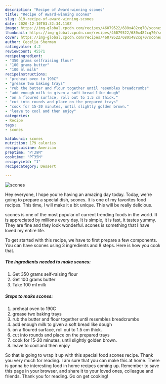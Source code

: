 ```yaml
---
description: "Recipe of Award-winning scones"
title: "Recipe of Award-winning scones"
slug: 819-recipe-of-award-winning-scones
date: 2020-12-10T03:32:34.110Z
image: https://img-global.cpcdn.com/recipes/46079522/680x482cq70/scones-recipe-main-photo.jpg
thumbnail: https://img-global.cpcdn.com/recipes/46079522/680x482cq70/scones-recipe-main-photo.jpg
cover: https://img-global.cpcdn.com/recipes/46079522/680x482cq70/scones-recipe-main-photo.jpg
author: Cecelia Sherman
ratingvalue: 4.2
reviewcount: 45571
recipeingredient:
- "350 grams selfraising flour"
- "100 grams butter"
- "100 ml milk"
recipeinstructions:
- "preheat oven to 190C"
- "grease two baking trays"
- "rub the butter and flour together until resembles breadcrumbs"
- "add enough milk to given a soft bread like dough"
- "on a floured surface, roll out to 1.5 cm thick."
- "cut into rounds and place on the prepared trays"
- "cook for 15-20 minutes, until slightly golden brown."
- "leave to cool and then enjoy"
categories:
- Recipe
tags:
- scones

katakunci: scones 
nutrition: 179 calories
recipecuisine: American
preptime: "PT39M"
cooktime: "PT35M"
recipeyield: "1"
recipecategory: Dessert

---
```



![scones](https://img-global.cpcdn.com/recipes/46079522/680x482cq70/scones-recipe-main-photo.jpg)

Hey everyone, I hope you're having an amazing day today. Today, we're going to prepare a special dish, scones. It is one of my favorites food recipes. This time, I will make it a bit unique. This will be really delicious.

scones is one of the most popular of current trending foods in the world. It is appreciated by millions every day. It is simple, it is fast, it tastes yummy. They are fine and they look wonderful. scones is something that I have loved my entire life.




To get started with this recipe, we have to first prepare a few components. You can have scones using 3 ingredients and 8 steps. Here is how you cook that.

<!--inarticleads1-->

##### The ingredients needed to make scones:

1. Get 350 grams self-raising flour
1. Get 100 grams butter
1. Take 100 ml milk




<!--inarticleads2-->

##### Steps to make scones:

1. preheat oven to 190C
1. grease two baking trays
1. rub the butter and flour together until resembles breadcrumbs
1. add enough milk to given a soft bread like dough
1. on a floured surface, roll out to 1.5 cm thick.
1. cut into rounds and place on the prepared trays
1. cook for 15-20 minutes, until slightly golden brown.
1. leave to cool and then enjoy




So that is going to wrap it up with this special food scones recipe. Thank you very much for reading. I am sure that you can make this at home. There is gonna be interesting food in home recipes coming up. Remember to save this page in your browser, and share it to your loved ones, colleague and friends. Thank you for reading. Go on get cooking!
